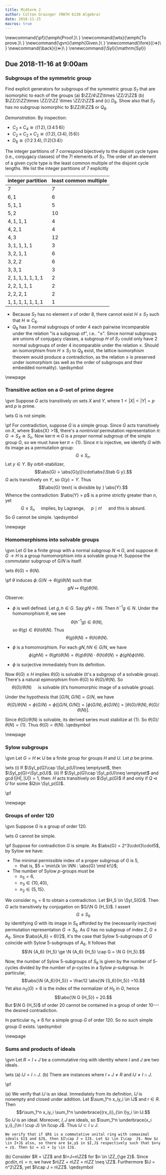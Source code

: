 ```yaml
---
title: Midterm 2
author: Colton Grainger (MATH 6130 Algebra)
date: 2018-11-15
macros: true
---
```


\newcommand{\pf}{\emph{Proof.}\ }
\newcommand{\wts}{\emph{To prove.}\ }
\newcommand{\gvn}{\emph{Given.}\ }
\newcommand{\fore}{($\Rightarrow$)\ }
\newcommand{\back}{($\Leftarrow$)\ }
\renewcommand{\Syl}{\mathrm{Syl}}

## Due 2018-11-16 at 9:00am

### Subgroups of the symmetric group

Find explicit generators for subgroups of the symmetric group $S_7$ that are isomorphic to each of the groups (a) $\ZZ/4\ZZ\times \ZZ/2\ZZ$ (b) $\ZZ/2\ZZ\times \ZZ/2\ZZ \times \ZZ/2\ZZ$ and (c) $D_8$. Show also that $S_7$ has no subgroup isomorphic to $\ZZ/8\ZZ$ or $Q_8$.

*Demonstration.* By inspection:

- $C_2 \times C_4 \cong \langle (1\, 2), (3\, 4\, 5\, 6)\rangle$
- $C_2 \times C_2 \times C_2 \cong \langle (1\, 2), (3\, 4), (5\, 6)\rangle$
- $D_8 \cong \langle (1\, 2\, 3\, 4), (1\, 2)(3\, 4)\rangle$

The integer partitions of $7$ correspond bijectively to the disjoint cycle types (i.e., conjugacy classes) of the $7!$ elements of $S_7$. The order of an element of a given cycle type is the least common multiple of the disjoint cycle lengths. We list the integer partitions of $7$ explicitly

integer partition | least common multiple
--- | ---
$7$ | $7$
$6,1$ | $6$
$5,1,1$ | $5$
$5,2$ | $10$
$4,1,1,1$ | $4$
$4,2,1$ | $4$
$4,3$ | $12$
$3,1,1,1,1$ | $3$
$3,2,1,1$ | $6$
$3,2,2$ | $6$
$3,3,1$ | $3$
$2,1,1,1,1,1,1$ | $2$
$2,2,1,1,1$ | $2$
$2,2,2,1$ | $2$
$1,1,1,1,1,1,1$ | $1$

- Because $S_7$ has no element $x$ of order $8$, there cannot exist $H \leq S_7$ such that $H \cong C_8$.
- $Q_8$ has $3$ normal subgroups of order $4$ each pairwise incomparable under the relation "is a subgroup of", i.e.. "$\le$". Since normal subgroups are unions of conjugacy classes, a subgroup $H$ of $S_7$ could only have $2$ normal subgroups of order $4$ incomparable under the relation $\leq$. Should an isomorphism from $H \leq S_7$ to $Q_8$ exist, the lattice isomorphism theorem would produce a contradiction, as the relation $\leq$ is preserved under isomorphism (as well as the order of subgroups and their embedded normality). \qedsymbol

\newpage

### Transitive action on a $G$-set of prime degree

\gvn Suppose $G$ acts transitively on sets $X$ and $Y$, where $1<|X|<|Y|=p$ and $p$ is prime. 

\wts G is not simple.

\pf For contradiction, suppose $G$ is a simple group. Since $G$ acts transitively on $X$, where $\abs{X} >1$, there's a *nontrivial* permutation representation $\pi \colon G \to S_X \cong S_n$. Now $\ker \pi \triangleleft G$ is a *proper* normal subgroup of the simple group $G$, so we must have $\ker \pi = \{1\}$. Since $\pi$ is injective, we identify $G$ with its image as a permutation group: 
$$G \le S_n.$$
Let $y \in Y$. By orbit-stabilizer, 
$$\abs{G} = \abs{G(y)}\cdot\abs{\Stab G y}.$$
$G$ acts transitively on $Y$, so $G(y) = Y$. Thus $$\abs{G} \text{ is divisible by } \abs{Y}.$$
Whence the contradiction: $\abs{Y} = p$ is a prime strictly greater than $n$, yet 
$$G \le S_n \quad \text{ implies, by Lagrange, } \quad p \mid n!\quad \text{ and this is absurd.}$$
So $G$ cannot be simple. \qedsymbol

<!---
We'll argue that $Y$ is a primitive $G$-set. Let $B$ be a nontrivial block in $Y$. Any image of $B$ in $Y$ under the action of any $\tau \in G$ will also be a block. Since $G$ is finite, one can find elements $\tau_1, \tau_2, \ldots, \tau_n$ such that $\{\tau_1(B), \tau_2(B), \ldots, \tau_n(B)\}$ is a partition of $Y$. Now for any $\tau \in G$, we have $\abs{\tau(B)} = \abs{B}$. Given the partition of $Y$ generated by the block $B$, we conclude $\abs{B} \mid \abs{Y}$. As $\abs{Y} =p$ is prime, it must be that $G$ acts primitively on $Y$. 
--->

\newpage

### Homomorphisms into solvable groups 

\gvn Let $G$ be a finite group with a normal subgroup $N\triangleleft G$, and suppose $\theta\colon G\rightarrow H$ is a group homomorphism into a solvable group $H$. Suppose the commutator subgroup of $G/N$ is itself.

\wts $\theta(G)=\theta(N)$.

\pf $\theta$ induces $\phi \colon G/N \to \theta(g)\theta(N)$ such that $$gN\mapsto \theta(g)\theta(N).$$

Observe:

- $\phi$ is well defined. Let $g,h \in G$. Say $gN = hN$. Then $h^{-1}g \in N$. Under the homomorphism $\theta$, we see $$\theta(h^{-1}g) \in \theta(N),$$ so $\theta(g) \in \theta(h)\theta(N).$ Thus $$\theta(g)\theta(N) = \theta(h)\theta(N).$$

- $\phi$ is a homomorphism. For each $gN, hN\in G/N$, we have $$\phi(ghN) = \theta(gh)\theta(N) = \theta(g)\theta(N)\cdot\theta(h)\theta(N) = \phi(gN)\phi(hN).$$

- $\phi$ is surjective immediately from its definition.

Now $\theta(G) \le H$ implies $\theta(G)$ is solvable (it's a subgroup  of a solvable group). There's a natural epimorphism from $\theta(G)$ to $\theta(G)/\theta(N)$. So $$\theta(G)/\theta(N) \quad \text{ is solvable (it's homomorphic image of a solvable group).}$$

Under the hypothesis that $[G/N, G/N] = G/N$, we have $$\theta(G)/\theta(N) = \phi(G/N) = \phi([G/N, G/N]) = [\phi(G/N), \phi(G/N)] = [\theta(G)/\theta(N),\theta(G)/\theta(N)].$$

Since $\theta(G)/\theta(N)$ is solvable, its derived series must stabilize at $\{1\}$. So $\theta(G)/\theta(N) = \{1\}$. Thus $\theta(G) = \theta(N)$. \qedsymbol

\newpage

### Sylow subgroups

\gvn Let $G=H\ltimes U$ be a finite group for groups $H$ and $U$. Let $p$ be prime.

\wts (i) If $\Syl_p(G)\cap \Syl_p(U)\neq \emptyset$, then $\Syl_p(G)=\Syl_p(U)$. (ii) If $\Syl_p(G)\cap \Syl_p(U)\neq \emptyset$ and $\gcd(|H|,|U|)=1$, then: $H$ acts transitively on $\Syl_p(G)$ if and only if $Q\triangleleft U$ for some $Q\in \Syl_p(G)$.

\pf

\newpage

### Groups of order $120$

\gvn Suppose $G$ is a group of order $120$.

\wts $G$ cannot be simple.

\pf Suppose for contradiction $G$ is simple. As $\abs{G} = 2^3\cdot3\cdot5$, by Sylow we have:

- The minimal permissible index of a proper subgroup of $G$ is $5$,
    - that is, $5 = \min\{k \in \NN : \abs{G} \mid k!\}$;
- The number of Sylow $p$-groups must be 
    - $n_5 = 6$, 
    - $n_3 \in \{10,40\}$, 
    - $n_2 \in \{5,15\}$.

We consider $n_5 = 6$ to obtain a contradiction. Let $H_5 \in \Syl_5(G)$. Then  $G$ acts transitively by conjugation on $G/\N G {H_5}$. I assert $$G \le S_6$$ by identifying $G$ with its image in $S_6$ afforded by the (necessarily injective) permutation representation $G \to S_6$. As $G$ has no subgroup of index $2$, $G \le A_6$. Since $\abs{A_6} = 6!/2$, it's the case that Sylow $5$-subgroups of $G$ coincide with Sylow $5$-subgroups of $A_6$. It follows that $$\N {A_6} {H_5} \ge \N {A_6} {H_5} \cap G =  \N G {H_5}.$$ 

Now, the number of Sylow $5$-subgroups of $S_6$ is given by the number of $5$-cycles divided by the number of $p$-cycles in a Sylow $p$-subgroup. In particular, $$\abs{\N {A_6}{H_5}} = \frac12 \abs{\N {S_6}{H_5}} =10.$$ Yet also $n_5(G) = 6$ is the index of the normalizer of $H_5$ in $G$, hence $$\abs{\N G {H_5}} = 20.$$ But $\N G {H_5}$ of order $20$ cannot be contained in a group of order $10$---the desired contradiction. 

In particular $n_5 \neq 6$ for a simple group $G$ of order $120$. So no such simple group $G$ exists. \qedsymbol

\newpage

### Sums and products of ideals

\gvn Let $R=I+J$ be a commutative ring with identity where $I$ and $J$ are two ideals.

\wts (a) $IJ=I\cap J$. (b) There are instances where $I+J\neq R$ and $IJ\neq I\cap J$.

\pf 

(a) We verify that $IJ$ is an ideal. Immediately from its definition, $IJ$ is nonempty and closed under addition. Let $\sum_1^n x_iy_i \in IJ$ and $r \in R$. Then
$$r\sum_1^n x_iy_i \sum_1^n \underbrace{(rx_i)}_{\in I}y_i \in IJ.$$ So $IJ$ is an ideal. Moreover, $I,J$ are ideals, so $\sum_1^n \underbrace{x_i y_i}_{\in I \cup J} \in I\cup J$. Thus $IJ \subset I \cup J$.

    We verify that if $R$ is a commutative unital ring with comaximal ideals $I$ and $J$, then $I\cap J = IJ$. Let $z \in I\cap  J$. Now $z \in I+J$ also, so there are $x,y$ in $I,J$ respectively such that $x+y = z$. Then $z = x1 + 1y \in IJ$. 

(b) Consider $R = \ZZ$ and $I=J=n\ZZ$ for $n \in \ZZ_{\ge 2}$. Since $gcd(n,n) = n$, we have $n\ZZ + n\ZZ = n\ZZ \neq \ZZ$. Furthermore $IJ = n^2\ZZ$, yet $I\cap J = n\ZZ$.
\qedsymbol
